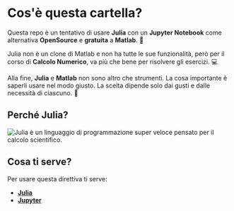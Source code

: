# Cos'è questa cartella?

Questa repo è un tentativo di usare **Julia** con un **Jupyter Notebook** come alternativa **OpenSource** e **gratuita** a **Matlab**. 🚀

Julia non è un clone di Matlab e non ha tutte le sue funzionalità, però per il corso di **Calcolo Numerico**, va più che bene per risolvere gli esercizi. 💻

Alla fine, **Julia** e **Matlab** non sono altro che strumenti. La cosa importante è saperli usare nel modo giusto. La scelta dipende solo dai gusti e dalle necessità di ciascuno. 🎯

## Perché Julia?

 ![Julia](https://img.shields.io/badge/-Julia-9558B2?style=for-the-badge&logo=julia&logoColor=white) è un linguaggio di programmazione super veloce pensato per il calcolo scientifico.
## Cosa ti serve?

Per usare questa direttiva ti serve:
- [**Julia**](https://julialang.org/)
- [**Jupyter**](https://jupyter.org/)


